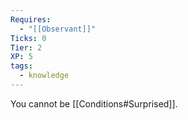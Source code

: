 ```yaml
---
Requires:
  - "[[Observant]]"
Ticks: 0
Tier: 2
XP: 5
tags:
  - knowledge
---
```

You cannot be [[Conditions#Surprised]].